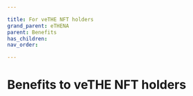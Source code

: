 ```yaml
---

title: For veTHE NFT holders
grand_parent: eTHENA
parent: Benefits
has_children:
nav_order:

---
```



# Benefits to veTHE NFT holders
